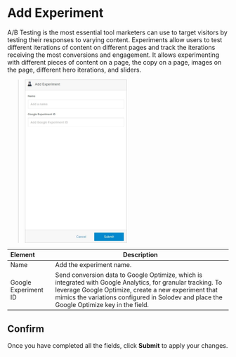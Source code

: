 # Add Experiment

A/B Testing is the most essential tool marketers can use to target visitors by testing their responses to varying content. Experiments allow users to test different iterations of content on different pages and track the iterations receiving the most conversions and engagement. It allows experimenting with different pieces of content on a page, the copy on a page, images on the page, different hero iterations, and sliders.

><img src="../../../../images/documents7.jpg" alt="documents7" style="width: 50%; display: block"></a>

**Element** | **Description**
:--- | ---
Name | Add the experiment name.
Google Experiment ID | Send conversion data to Google Optimize, which is integrated with Google Analytics, for granular tracking. To leverage Google Optimize, create a new experiment that mimics the variations configured in Solodev and place the Google Optimize key in the field.
 
## Confirm

Once you have completed all the fields, click **Submit** to apply your changes.